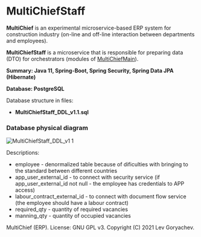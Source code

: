# MultiChiefStaff
<p><b>MultiChief</b> is an experimental microservice-based ERP system for construction industry (on-line and off-line interaction between departments and employees). <p/>
<p><b>MultiChiefStaff</b> is a microservice that is responsible for preparing data (DTO) for orchestrators (modules of <a href="https://github.com/LevGoryachev/MultiChiefMain">MultiChiefMain</a>).</p> 
<p><b>Summary: Java 11, Spring-Boot, Spring Security, Spring Data JPA (Hibernate)</b></p>
<p><b>Database: PostgreSQL</b></p>

<p>Database structure in files:</p>
<ul>
<li><b>MultiChiefStaff_DDL_v1.1.sql</b></li>
</ul>

<h3>Database physical diagram</h3>

![MultiChiefStaff_DDL_v1 1](https://user-images.githubusercontent.com/61917893/138785086-2dbfa5c0-40a6-46b0-880c-81d6fafc0106.jpg)


<p>Descriptions:</p>

<ul>
<li>employee - denormalized table because of dificulties with bringing to the standard between different countries</li>
<li>app_user_external_id - to connect with security service (if app_user_external_id not null - the employee has credentials to APP access)</li>
<li>labour_contract_external_id - to connect with document flow service (the employee should have a labour contract)</li>
<li>required_qty - quantity of required vacancies</li>
<li>manning_qty - quantity of occupied vacancies</li>
</ul>

<p>MultiChief (ERP). License: GNU GPL v3. Copyright (C) 2021 Lev Goryachev.</p>
